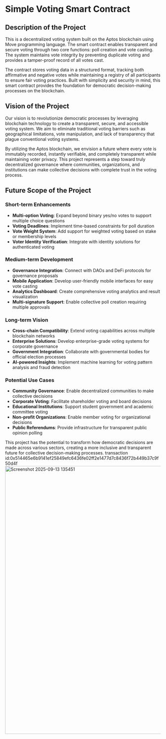 # Simple Voting Smart Contract

## Description of the Project

This is a decentralized voting system built on the Aptos blockchain using Move programming language. The smart contract enables transparent and secure voting through two core functions: poll creation and vote casting. The system maintains vote integrity by preventing duplicate voting and provides a tamper-proof record of all votes cast.

The contract stores voting data in a structured format, tracking both affirmative and negative votes while maintaining a registry of all participants to ensure fair voting practices. Built with simplicity and security in mind, this smart contract provides the foundation for democratic decision-making processes on the blockchain.

## Vision of the Project

Our vision is to revolutionize democratic processes by leveraging blockchain technology to create a transparent, secure, and accessible voting system. We aim to eliminate traditional voting barriers such as geographical limitations, vote manipulation, and lack of transparency that plague conventional voting systems.

By utilizing the Aptos blockchain, we envision a future where every vote is immutably recorded, instantly verifiable, and completely transparent while maintaining voter privacy. This project represents a step toward truly decentralized governance where communities, organizations, and institutions can make collective decisions with complete trust in the voting process.

## Future Scope of the Project

### Short-term Enhancements
- **Multi-option Voting**: Expand beyond binary yes/no votes to support multiple choice questions
- **Voting Deadlines**: Implement time-based constraints for poll duration
- **Vote Weight System**: Add support for weighted voting based on stake or membership levels
- **Voter Identity Verification**: Integrate with identity solutions for authenticated voting

### Medium-term Development
- **Governance Integration**: Connect with DAOs and DeFi protocols for governance proposals
- **Mobile Application**: Develop user-friendly mobile interfaces for easy vote casting
- **Analytics Dashboard**: Create comprehensive voting analytics and result visualization
- **Multi-signature Support**: Enable collective poll creation requiring multiple approvals

### Long-term Vision
- **Cross-chain Compatibility**: Extend voting capabilities across multiple blockchain networks
- **Enterprise Solutions**: Develop enterprise-grade voting systems for corporate governance
- **Government Integration**: Collaborate with governmental bodies for official election processes
- **AI-powered Insights**: Implement machine learning for voting pattern analysis and fraud detection

### Potential Use Cases
- **Community Governance**: Enable decentralized communities to make collective decisions
- **Corporate Voting**: Facilitate shareholder voting and board decisions
- **Educational Institutions**: Support student government and academic committee voting
- **Non-profit Organizations**: Enable member voting for organizational decisions
- **Public Referendums**: Provide infrastructure for transparent public opinion polling

This project has the potential to transform how democratic decisions are made across various sectors, creating a more inclusive and transparent future for collective decision-making processes.
transaction id:0x514465e6b9141ef25849efc6436fe02ff2e1477d7c8436f72b449b37c9f50d4f
<img width="1029" height="868" alt="Screenshot 2025-09-13 135451" src="https://github.com/user-attachments/assets/7e6e0fa1-7c19-4d39-8e63-e1644fc5a54d" />
